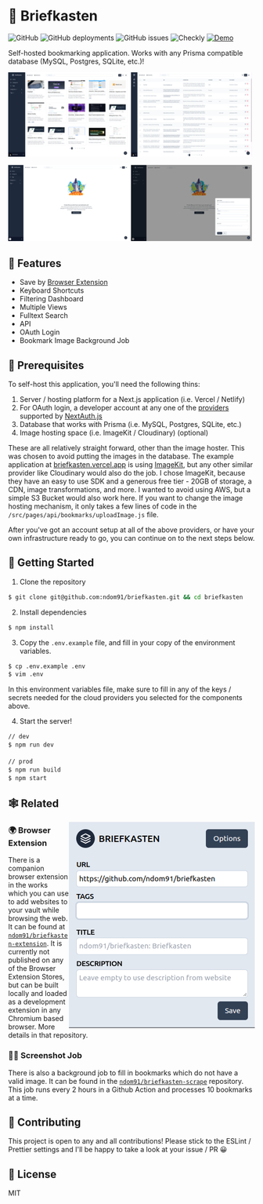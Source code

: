 # 📮 Briefkasten

![GitHub](https://img.shields.io/github/license/ndom91/briefkasten?style=flat-square)
![GitHub deployments](https://img.shields.io/github/deployments/ndom91/briefkasten/production?label=ci%2Fcd&style=flat-square)
![GitHub issues](https://img.shields.io/github/issues/ndom91/briefkasten?style=flat-square)
![Checkly](https://api.checklyhq.com/v1/badges/checks/9c682653-d7de-4e32-8183-73d76631b0e2?style=flat-square&responseTime=true)
[![Demo](https://img.shields.io/badge/demo-click%20here-brightgreen?style=flat-square)](https://briefkasten.vercel.app)

Self-hosted bookmarking application. Works with any Prisma compatible database (MySQL, Postgres, SQLite, etc.)!

<p>
  <img width="49%" src="screenshot_app1.png">
  <img width="49%" src="screenshot_app2.png">
</p>
<p>
  <img width="49%" src="screenshot_app3.png">
  <img width="49%" src="screenshot_app4.png">
</p>

## 🎩 Features

- Save by [Browser Extension](https://github.com/ndom91/briefkasten-extension)
- Keyboard Shortcuts
- Filtering Dashboard
- Multiple Views
- Fulltext Search
- API
- OAuth Login
- Bookmark Image Background Job

## 🧺 Prerequisites

To self-host this application, you'll need the following thins:

1. Server / hosting platform for a Next.js application (i.e. Vercel / Netlify)
2. For OAuth login, a developer account at any one of the [providers](https://next-auth.js.org/providers) supported by [NextAuth.js](https://github.com/nextauthjs/next-auth)
3. Database that works with Prisma (i.e. MySQL, Postgres, SQLite, etc.)
4. Image hosting space (i.e. ImageKit / Cloudinary) (optional)

These are all relatively straight forward, other than the image hoster. This was chosen to avoid putting the images in the database. The example application at [briefkasten.vercel.app](https://briefkasten.vercel.app) is using [ImageKit](https://imagekit.io), but any other similar provider like Cloudinary would also do the job. I chose ImageKit, because they have an easy to use SDK and a generous free tier - 20GB of storage, a CDN, image transformations, and more. I wanted to avoid using AWS, but a simple S3 Bucket would also work here. If you want to change the image hosting mechanism, it only takes a few lines of code in the `/src/pages/api/bookmarks/uploadImage.js` file.

After you've got an account setup at all of the above providers, or have your own infrastructure ready to go, you can continue on to the next steps below.

## 🚀 Getting Started

1. Clone the repository

```sh
$ git clone git@github.com:ndom91/briefkasten.git && cd briefkasten
```

2. Install dependencies

```sh
$ npm install
```

3. Copy the `.env.example` file, and fill in your copy of the environment variables.

```sh
$ cp .env.example .env
$ vim .env
```

In this environment variables file, make sure to fill in any of the keys / secrets needed for the cloud providers you selected for the components above.

4. Start the server!

```sh
// dev
$ npm run dev

// prod
$ npm run build
$ npm start
```

## 🕸 Related

<img src="screenshot_ext.png" align="right" />

### 🌍 Browser Extension

There is a companion browser extension in the works which you can use to add websites to your vault while browsing the web. It can be found at [`ndom91/briefkasten-extension`](https://github.com/ndom91/briefkasten-extension). It is currently not published on any of the Browser Extension Stores, but can be built locally and loaded as a development extension in any Chromium based browser. More details in that repository.

### 🧑‍🏭 Screenshot Job

There is also a background job to fill in bookmarks which do not have a valid image. It can be found in the [`ndom91/briefkasten-scrape`](https://github.com/ndom91/briefkasten-scrape) repository. This job runs every 2 hours in a Github Action and processes 10 bookmarks at a time.

## 👷 Contributing

This project is open to any and all contributions! Please stick to the ESLint / Prettier settings and I'll be happy to take a look at your issue / PR 😀

## 📝 License

MIT
